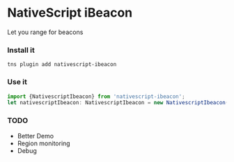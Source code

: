 # NativeScript iBeacon
Let you range for beacons

### Install it
```
tns plugin add nativescript-ibeacon
```

### Use it
```typescript
import {NativescriptIbeacon} from 'nativescript-ibeacon';
let nativescriptIbeacon: NativescriptIbeacon = new NativescriptIbeacon();
```

### TODO
* Better Demo
* Region monitoring
* Debug
